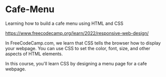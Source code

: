 # Cafe-Menu
Learning how to build a cafe menu using HTML and CSS

https://www.freecodecamp.org/learn/2022/responsive-web-design/

In FreeCodeCamp.com, we learn that CSS tells the browser how to display your webpage. You can use CSS to set the color, font, size, and other aspects of HTML elements.

In this course, you'll learn CSS by designing a menu page for a cafe webpage.
